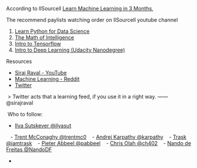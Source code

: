 According to llSourcell [Learn Machine Learning in 3 Months](https://www.youtube.com/watch?v=Cr6VqTRO1v0), 

The recommend paylists watching order on llSourcell youtube channel

1. [Learn Python for Data Science](https://www.youtube.com/watch?v=T5pRlIbr6gg&list=PL2-dafEMk2A6QKz1mrk1uIGfHkC1zZ6UU)
2. [The Math of Intelligence](https://www.youtube.com/watch?v=xRJCOz3AfYY&list=PL2-dafEMk2A7mu0bSksCGMJEmeddU_H4D)
3. [Intro to Tensorflow](https://www.youtube.com/watch?v=2FmcHiLCwTU&list=PL2-dafEMk2A7EEME489DsI468AB0wQsMV)
4. [Intro to Deep Learning (Udacity Nanodegree)](https://www.youtube.com/watch?v=vOppzHpvTiQ&list=PL2-dafEMk2A7YdKv4XfKpfbTH5z6rEEj3)

Resources
- [Siraj Raval - YouTube](https://www.youtube.com/channel/UCWN3xxRkmTPmbKwht9FuE5A/featured)
- [Machine Learning - Reddit](https://www.reddit.com/r/MachineLearning/)
- [Twitter](https://twitter.com)
  
  > Twitter acts that a learning feed, if you use it in a right way. —— @sirajraval

​	Who to follow:

- [Ilya Sutskever @ilyasut](https://twitter.com/ilyasut)


    - [Trent McConaghy @trentmc0](https://twitter.com/trentmc0)
    - [Andrej Karpathy @karpathy](https://twitter.com/karpathy)
    - [Trask @iamtrask](https://twitter.com/iamtrask)
    - [Pieter Abbeel @pabbeel](https://twitter.com/pabbeel)
    - [Chris Olah @ch402](https://twitter.com/ch402)
    - [Nando de Freitas @NandoDF](https://twitter.com/NandoDF)

- []()


